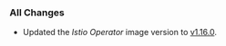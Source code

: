 ### All Changes

- Updated the _Istio Operator_ image version to [v1.16.0](https://github.com/istio/istio/releases/tag/1.16.0).
